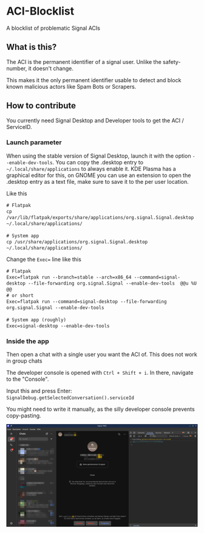 # ACI-Blocklist
A blocklist of problematic Signal ACIs

## What is this?
The ACI is the permanent identifier of a signal user. Unlike the safety-number, it doesn't change.

This makes it the only permanent identifier usable to detect and block known malicious actors like Spam Bots or Scrapers.

## How to contribute
You currently need Signal Desktop and Developer tools to get the ACI / ServiceID.

### Launch parameter
When using the stable version of Signal Desktop, launch it with the option `--enable-dev-tools`. You can copy the .desktop entry to `~/.local/share/applications` to always enable it. KDE Plasma has a graphical editor for this, on GNOME you can use an extension to open the .desktop entry as a text file, make sure to save it to the per user location.

Like this

```
# Flatpak
cp /var/lib/flatpak/exports/share/applications/org.signal.Signal.desktop ~/.local/share/applications/

# System app
cp /usr/share/applications/org.signal.Signal.desktop ~/.local/share/applications/
```

Change the `Exec=` line like this

```
# Flatpak
Exec=flatpak run --branch=stable --arch=x86_64 --command=signal-desktop --file-forwarding org.signal.Signal --enable-dev-tools  @@u %U @@
# or short
Exec=flatpak run --command=signal-desktop --file-forwarding org.signal.Signal --enable-dev-tools

# System app (roughly)
Exec=signal-desktop --enable-dev-tools 
```

### Inside the app
Then open a chat with a single user you want the ACI of. This does not work in group chats

The developer console is opened with `Ctrl + Shift + i`. In there, navigate to the "Console".

Input this and press Enter: `SignalDebug.getSelectedConversation().serviceId`

You might need to write it manually, as the silly developer console prevents copy-pasting.

![Screenshot](https://raw.githubusercontent.com/Whatnoww/ACI-Blocklist/refs/heads/main/Get-ServiceID.jpeg)
